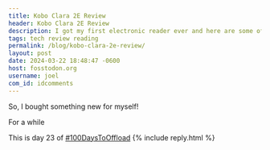 ```yaml
---
title: Kobo Clara 2E Review
header: Kobo Clara 2E Review
description: I got my first electronic reader ever and here are some of my thoughts on it.
tags: tech review reading
permalink: /blog/kobo-clara-2e-review/
layout: post
date: 2024-03-22 18:48:47 -0600
host: fosstodon.org
username: joel
com_id: idcomments
---
```


So, I bought something new for myself!

For a while

This is day 23 of [#100DaysToOffload](https://100daystooffload.com)
{% include reply.html %}
